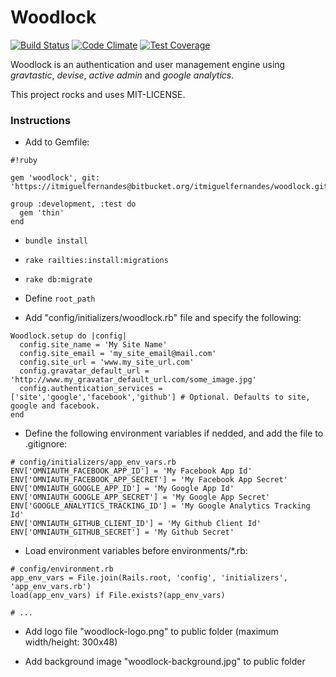 # Woodlock
[![Build Status](https://travis-ci.org/regedor/woodlock.svg?branch=master)](https://travis-ci.org/regedor/woodlock)
[![Code Climate](https://codeclimate.com/github/regedor/woodlock/badges/gpa.svg)](https://codeclimate.com/github/regedor/woodlock)
[![Test Coverage](https://codeclimate.com/github/regedor/woodlock/badges/coverage.svg)](https://codeclimate.com/github/regedor/woodlock/coverage)

Woodlock is an authentication and user management engine using *gravtastic*, *devise*, *active admin* and *google analytics*.

This project rocks and uses MIT-LICENSE.

### Instructions

* Add to Gemfile:

```
#!ruby

gem 'woodlock', git: 'https://itmiguelfernandes@bitbucket.org/itmiguelfernandes/woodlock.git'

group :development, :test do
  gem 'thin'
end
```
* `bundle install`

* `rake railties:install:migrations`

* `rake db:migrate`

* Define `root_path`

* Add "config/initializers/woodlock.rb" file and specify the following:

```
Woodlock.setup do |config|
  config.site_name = 'My Site Name'
  config.site_email = 'my_site_email@mail.com'
  config.site_url = 'www.my_site_url.com'
  config.gravatar_default_url = 'http://www.my_gravatar_default_url.com/some_image.jpg'
  config.authentication_services = ['site','google','facebook','github'] # Optional. Defaults to site, google and facebook.
end
```

* Define the following environment variables if nedded, and add the file to .gitignore:

```
# config/initializers/app_env_vars.rb
ENV['OMNIAUTH_FACEBOOK_APP_ID'] = 'My Facebook App Id'
ENV['OMNIAUTH_FACEBOOK_APP_SECRET'] = 'My Facebook App Secret'
ENV['OMNIAUTH_GOOGLE_APP_ID'] = 'My Google App Id'
ENV['OMNIAUTH_GOOGLE_APP_SECRET'] = 'My Google App Secret'
ENV['GOOGLE_ANALYTICS_TRACKING_ID'] = 'My Google Analytics Tracking Id'
ENV['OMNIAUTH_GITHUB_CLIENT_ID'] = 'My Github Client Id'
ENV['OMNIAUTH_GITHUB_SECRET'] = 'My Github Secret'
```

* Load environment variables before environments/*.rb:

```
# config/environment.rb
app_env_vars = File.join(Rails.root, 'config', 'initializers', 'app_env_vars.rb')
load(app_env_vars) if File.exists?(app_env_vars)

# ...

```

* Add logo file "woodlock-logo.png" to public folder (maximum width/height: 300x48)

* Add background image "woodlock-background.jpg" to public folder
